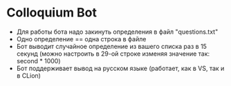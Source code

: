 # Colloquium Bot
- Для работы бота надо закинуть определения в файл "questions.txt"
- Одно определение == одна строка в файле
- Бот выводит случайное определение из вашего списка раз в 15 секунд (можно настроить в 29-ой строке изменяя значение так: second * 1000)
- Бот поддерживает вывод на русском языке (работает, как в VS, так и в CLion)
